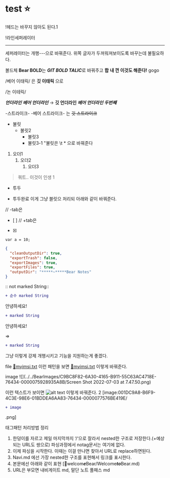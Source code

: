 # test ⭐️
!헤드는 바꾸지 않아도 된다.1

!라인세퍼레이터


---
세퍼레이터는 개행---으로 바꿔준다. 위쪽 글자가 두꺼워져보이도록 바꾸는데 불필요하다.

볼드체
**Bear BOLD**는 ***GIT BOLD TALIC***로 바꿔주고
**합**
**내 껀 이것도 해준다!** gogo

/베어 이태릭/ 은
**깃 이태릭** 으로

/논
이테릭/

***언더라인***
***베어 언더라인*** → ****깃 언더라인**** ***베어 언더라인 두번째***

-스트라이크-
-베어 스트라이크- 는  ~~깃 스트라이크~~

* 불릿
	* 불릿2
		* 불릿3
		* 불릿3-1
"불릿은 \t * 으로 바꿔준다

1. 오더1
	1. 오더2
		1. 오더3

> 쿼트.. 이것이 인생
1
- 투두
+ 투두완료
이게 그냥 블릿으 처리되 아래와 같이 바꿔준다.

// -tab은
- [ ]
// +tab은
- [x]


`var a = 10;`


```json
{
  "cleanOutputDir": true,
  "exportTrash": false,
  "exportImages": true,
  "exportFiles": true,
  "outputDir": "*****~*****Bear Notes"
}
```

:: not marked String::
```diff
+ 순수 marked String
```

안녕하세요! 
```diff
+ marked String
```
 안녕하세요!

=>
```diff
+ marked String
```
그냥 이렇게 강제 개행시키고 기능을 지원하는게 좋겠다.

file
[💾myimsi.txt](https://github.com/HibikeQuantum/PlayGround/blob/master/Bear/files/5C01D883-4077-4954-8E28-B7C91ED285B7-67965-000005BA6002A679/myimsi.txt)
이런 패턴을 보면
[💾myimsi.txt](https://github.com/PlayGround/master/files/myimsi.txt)
이렇게 바꿔준다.


image
![](../../BearImages/C9BC8F82-6A30-4165-B911-55C63AC4718E-76434-0000075928935A8B/Screen Shot 2022-07-03 at 7.47.50.png)

이런 텍스트가 보이면
![alt text](image*****s*****Pro.jpg)
이렇게 바꿔준다.
2
[image:001DC9A8-B6F9-4C3E-98E6-01BDDEA6AA83-76434-0000077576BE419E/
```diff
+ image
```
.png]



태그패턴 처리방법 정리
<!-- #welcome/Bear #test -->
1) 한덩이를 자르고 제일 마지막까지 ‘/‘으로 잘라서 nested한 구조로 저장한다.(+예상되는 URL도 쌍으로) 파싱과정에서 notag문서는 여기에 없다.
2) 이제 파싱을 시작한다. 이때는 이걸 만나면 찾아서 URL로 replace하면된다.
3) Navi.md 에선 가장 nested한 구조를 표현해서 링크를 표시한다.
4) 본문에선 아래와 같이 표현
[🔗welcom*****e*****Bear/Welcome***to***Bear.md)
4) URL은 부모면 내비게이트 md, 말단 노트 풀패스 md

<!-- {BearID:C026DB37-57BB-4D63-B26D-BF8F5AD21A84-67965-000005B4CA4ACA15} -->
